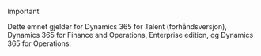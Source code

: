 > [!IMPORTANT]
> Dette emnet gjelder for Dynamics 365 for Talent (forhåndsversjon), Dynamics 365 for Finance and Operations, Enterprise edition, og Dynamics 365 for Operations. 
